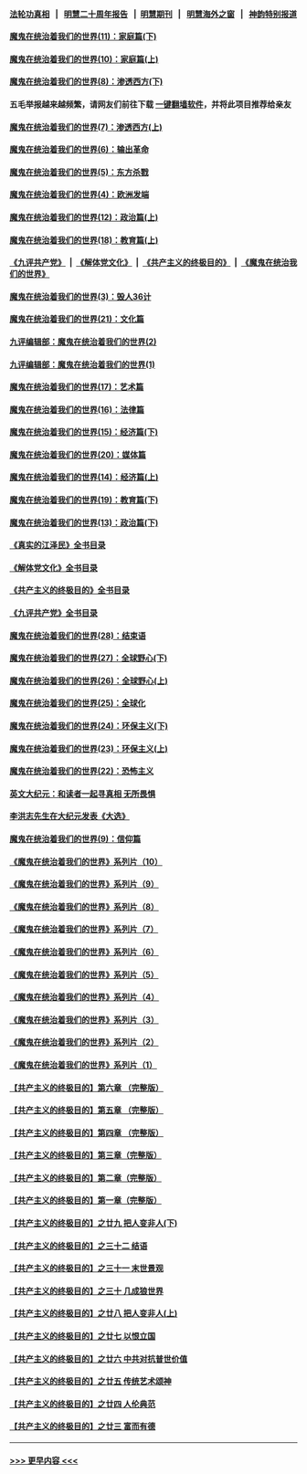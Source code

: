 #### [法轮功真相](https://github.com/gfw-breaker/truth/blob/master/README.md?t=0) &nbsp;&nbsp;|&nbsp;&nbsp; [明慧二十周年报告](https://github.com/gfw-breaker/mh-reports/blob/master/README.md?t=0) &nbsp;&nbsp;|&nbsp;&nbsp;[明慧期刊](https://github.com/gfw-breaker/mh-qikan) &nbsp;&nbsp;|&nbsp;&nbsp; [明慧海外之窗](https://github.com/gfw-breaker/mh-news/blob/master/README.md?t=0) &nbsp;&nbsp;|&nbsp;&nbsp; [神韵特别报道](https://github.com/gfw-breaker/mh-news/blob/master/shenyun.md?t=0)
#### [魔鬼在统治着我们的世界(11)：家庭篇(下)](../pages/nsc422/n10440961.md?t=11211001) 
#### [魔鬼在统治着我们的世界(10)：家庭篇(上)](../pages/nsc422/n10435448.md?t=11211001) 
#### [魔鬼在统治着我们的世界(8)：渗透西方(下)](../pages/nsc422/n10429603.md?t=11211001) 
#### 五毛举报越来越频繁，请网友们前往下载 [一键翻墙软件](https://github.com/gfw-breaker/ssr-accounts)，并将此项目推荐给亲友
#### [魔鬼在统治着我们的世界(7)：渗透西方(上)](../pages/nsc422/n10426013.md?t=11211001) 
#### [魔鬼在统治着我们的世界(6)：输出革命](../pages/nsc422/n10421536.md?t=11211001) 
#### [魔鬼在统治着我们的世界(5)：东方杀戮](../pages/nsc422/n10417707.md?t=11211001) 
#### [魔鬼在统治着我们的世界(4)：欧洲发端](../pages/nsc422/n10414890.md?t=11211001) 
#### [魔鬼在统治着我们的世界(12)：政治篇(上)](../pages/nsc422/n10444576.md?t=11211001) 
#### [魔鬼在统治着我们的世界(18)：教育篇(上)](../pages/nsc422/n10526970.md?t=11211001) 
#### [《九评共产党》](https://github.com/begood0513/9ping.md/blob/master/README.md) &nbsp;|&nbsp; [《解体党文化》](../../../../jtdwh.md/blob/master/README.md)  &nbsp;|&nbsp; [《共产主义的终极目的》](../../../../gczydzjmd.md/blob/master/README.md) &nbsp;|&nbsp; [《魔鬼在统治我们的世界》](../../../../mgztzwmdsj.md/blob/master/README.md) 
#### [魔鬼在统治着我们的世界(3)：毁人36计](../pages/nsc422/n10411583.md?t=11211001) 
#### [魔鬼在统治着我们的世界(21)：文化篇](../pages/nsc422/n10597706.md?t=11211001) 
#### [九评编辑部：魔鬼在统治着我们的世界(2)](../pages/nsc422/n10410036.md?t=11211001) 
#### [九评编辑部：魔鬼在统治着我们的世界(1)](../pages/nsc422/n10406825.md?t=11211001) 
#### [魔鬼在统治着我们的世界(17)：艺术篇](../pages/nsc422/n10499093.md?t=11211001) 
#### [魔鬼在统治着我们的世界(16)：法律篇](../pages/nsc422/n10485969.md?t=11211001) 
#### [魔鬼在统治着我们的世界(15)：经济篇(下)](../pages/nsc422/n10469975.md?t=11211001) 
#### [魔鬼在统治着我们的世界(20)：媒体篇](../pages/nsc422/n10586579.md?t=11211001) 
#### [魔鬼在统治着我们的世界(14)：经济篇(上)](../pages/nsc422/n10457370.md?t=11211001) 
#### [魔鬼在统治着我们的世界(19)：教育篇(下)](../pages/nsc422/n10564808.md?t=11211001) 
#### [魔鬼在统治着我们的世界(13)：政治篇(下)](../pages/nsc422/n10448270.md?t=11211001) 
#### [《真实的江泽民》全书目录](../pages/nsc422/n13721399.md?t=11211001) 
#### [《解体党文化》全书目录](../pages/nsc422/n13721157.md?t=11211001) 
#### [《共产主义的终极目的》全书目录](../pages/nsc422/n13721048.md?t=11211001) 
#### [《九评共产党》全书目录](../pages/nsc422/n13708085.md?t=11211001) 
#### [魔鬼在统治着我们的世界(28)：结束语](../pages/nsc422/n10936246.md?t=11211001) 
#### [魔鬼在统治着我们的世界(27)：全球野心(下)](../pages/nsc422/n10928319.md?t=11211001) 
#### [魔鬼在统治着我们的世界(26)：全球野心(上)](../pages/nsc422/n10900318.md?t=11211001) 
#### [魔鬼在统治着我们的世界(25)：全球化](../pages/nsc422/n10788205.md?t=11211001) 
#### [魔鬼在统治着我们的世界(24)：环保主义(下)](../pages/nsc422/n10695307.md?t=11211001) 
#### [魔鬼在统治着我们的世界(23)：环保主义(上)](../pages/nsc422/n10688613.md?t=11211001) 
#### [魔鬼在统治着我们的世界(22)：恐怖主义](../pages/nsc422/n10614727.md?t=11211001) 
#### [英文大纪元：和读者一起寻真相 无所畏惧](../pages/nsc422/n12542027.md?t=11211001) 
#### [李洪志先生在大纪元发表《大选》](../pages/nsc422/n12534746.md?t=11211001) 
#### [魔鬼在统治着我们的世界(9)：信仰篇](../pages/nsc422/n10432159.md?t=11211001) 
#### [《魔鬼在统治着我们的世界》系列片（10）](../pages/nsc422/n12292670.md?t=11211001) 
#### [《魔鬼在统治着我们的世界》系列片（9）](../pages/nsc422/n12290859.md?t=11211001) 
#### [《魔鬼在统治着我们的世界》系列片（8）](../pages/nsc422/n12287445.md?t=11211001) 
#### [《魔鬼在统治着我们的世界》系列片（7）](../pages/nsc422/n12283425.md?t=11211001) 
#### [《魔鬼在统治着我们的世界》系列片（6）](../pages/nsc422/n12282314.md?t=11211001) 
#### [《魔鬼在统治着我们的世界》系列片（5）](../pages/nsc422/n12281419.md?t=11211001) 
#### [《魔鬼在统治着我们的世界》系列片（4）](../pages/nsc422/n12274024.md?t=11211001) 
#### [《魔鬼在统治着我们的世界》系列片（3）](../pages/nsc422/n12271322.md?t=11211001) 
#### [《魔鬼在统治着我们的世界》系列片（2）](../pages/nsc422/n12269049.md?t=11211001) 
#### [《魔鬼在统治着我们的世界》系列片（1）](../pages/nsc422/n12267575.md?t=11211001) 
#### [【共产主义的终极目的】第六章 （完整版）](../pages/nsc422/n11428913.md?t=11211001) 
#### [【共产主义的终极目的】第五章 （完整版）](../pages/nsc422/n11428912.md?t=11211001) 
#### [【共产主义的终极目的】第四章 （完整版）](../pages/nsc422/n11428907.md?t=11211001) 
#### [【共产主义的终极目的】第三章（完整版）](../pages/nsc422/n11428848.md?t=11211001) 
#### [【共产主义的终极目的】第二章（完整版）](../pages/nsc422/n11428831.md?t=11211001) 
#### [【共产主义的终极目的】第一章（完整版）](../pages/nsc422/n11417651.md?t=11211001) 
#### [【共产主义的终极目的】之廿九 把人变非人(下)](../pages/nsc422/n11344140.md?t=11211001) 
#### [【共产主义的终极目的】之三十二 结语](../pages/nsc422/n11360535.md?t=11211001) 
#### [【共产主义的终极目的】之三十一 末世景观](../pages/nsc422/n11351129.md?t=11211001) 
#### [【共产主义的终极目的】之三十 几成狼世界](../pages/nsc422/n11348280.md?t=11211001) 
#### [【共产主义的终极目的】之廿八 把人变非人(上)](../pages/nsc422/n11340492.md?t=11211001) 
#### [【共产主义的终极目的】之廿七 以恨立国](../pages/nsc422/n11336944.md?t=11211001) 
#### [【共产主义的终极目的】之廿六 中共对抗普世价值](../pages/nsc422/n11324785.md?t=11211001) 
#### [【共产主义的终极目的】之廿五 传统艺术颂神](../pages/nsc422/n11296396.md?t=11211001) 
#### [【共产主义的终极目的】之廿四 人伦典范](../pages/nsc422/n11296397.md?t=11211001) 
#### [【共产主义的终极目的】之廿三 富而有德](../pages/nsc422/n11283598.md?t=11211001) 

----
#### [ >>> 更早内容 <<< ](../indexes/nsc422-earlier.md)
